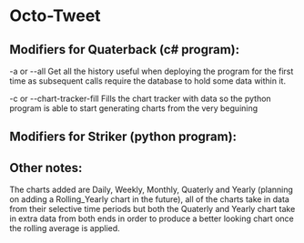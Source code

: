 # Octo-Tweet

## Modifiers for Quaterback (c# program):

-a or --all
Get all the history useful when deploying the program for the first time as subsequent calls require the database to hold some data within it.

-c or --chart-tracker-fill
Fills the chart tracker with data so the python program is able to start generating charts from the very beguining

## Modifiers for Striker (python program):


## Other notes:

The charts added are Daily, Weekly, Monthly, Quaterly and Yearly (planning on adding a Rolling_Yearly chart in the future), all of the charts take in data from their selective time periods but both the Quaterly and Yearly chart take in extra data from both ends in order to produce a better looking chart once the rolling average is applied.